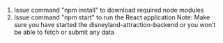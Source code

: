 1. Issue command "npm install" to download required node modules
2. Issue command "npm start" to run the React application
Note: Make sure you have started the disneyland-attraction-backend or you won’t be able to fetch or submit any data